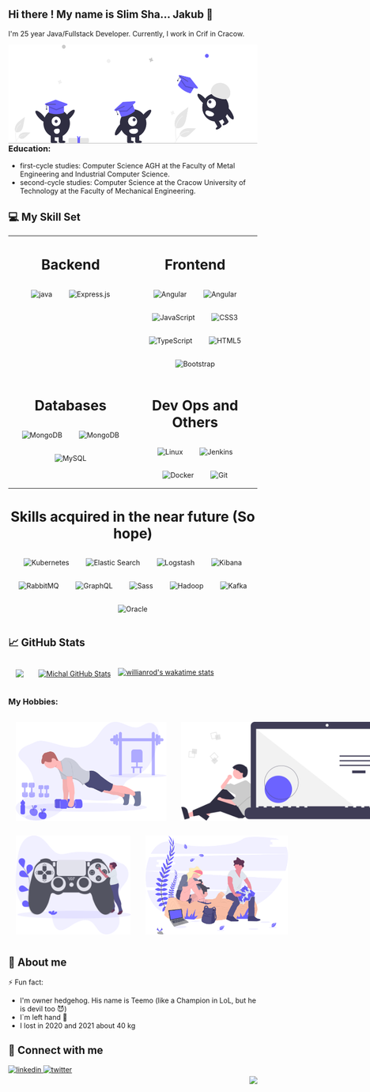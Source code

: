 <style>
#image {float: right;}
#margin15 {margin:15px}
#hobbyrow {display: flex;  justify-content: space-between;}
</style>

## Hi there ! My name is Slim Sha... Jakub 👋
I'm 25 year Java/Fullstack Developer. Currently, I work in Crif in Cracow.

  <img id="image" src="https://raw.githubusercontent.com/kolaczjakub2/kolaczjakub2/main/undraw_Graduation_re_gthn.svg" alt='Header' height="200"/>

### Education:
* first-cycle studies: Computer Science AGH at the Faculty of Metal Engineering and Industrial Computer Science. 
* second-cycle studies: Computer Science at the Cracow University of Technology at the Faculty of Mechanical Engineering.

## 💻 My Skill Set

<table>
    <tr>
        <td valign="top" width="50%">
            <h1 align='center'>Backend</h1>
            <div align="center">
                <img id="margin15" src="https://profilinator.rishav.dev/skills-assets/java-original-wordmark.svg"
                     alt="java"
                     height="100" width='100'/>
                <img id="margin15" src="https://profilinator.rishav.dev/skills-assets/springio-icon.svg"
                     alt="Express.js"
                     height="100" width='100'/>
            </div>
        </td>
        <td valign="top" width="50%">
            <h1 align='center'>Frontend</h1>
            <div align="center">
                <img id="margin15" src="https://profilinator.rishav.dev/skills-assets/angularjs-original.svg"
                     alt="Angular" height="100"/>
                <img id="margin15" src="https://camo.githubusercontent.com/9ba016dbbe60f7b2c2835b9e633f8db7e4176e2be102b3280c91884f37207e9a/68747470733a2f2f63646e2e6a7364656c6976722e6e65742f67682f616e67756c61722d6d6174657269616c2d657874656e73696f6e732f73656c6563742d69636f6e406d61737465722f6173736574732f616e67756c61722d6d6174657269616c2d657874656e73696f6e732d6c6f676f2e737667"
                     alt="Angular" height="100"/>
                <img id="margin15" src="https://profilinator.rishav.dev/skills-assets/javascript-original.svg"
                     alt="JavaScript" height="100"/>
                <img id="margin15" src="https://profilinator.rishav.dev/skills-assets/css3-original-wordmark.svg"
                     alt="CSS3" height="100"/>
                <img id="margin15" src="https://profilinator.rishav.dev/skills-assets/typescript-original.svg"
                     alt="TypeScript" height="100"/>
                <img id="margin15"
                     src="https://profilinator.rishav.dev/skills-assets/html5-original-wordmark.svg" alt="HTML5"
                     height="100"/>
                <img id="margin15" src="https://profilinator.rishav.dev/skills-assets/bootstrap-plain.svg"
                     alt="Bootstrap" height="100"/>
            </div>
        </td>
    </tr>
    <tr>
        <td valign="top" width="50%">
            <h1 align='center'> Databases </h1>
            <div align="center">
                <img id="margin15" src="https://profilinator.rishav.dev/skills-assets/mongodb-original-wordmark.svg" alt="MongoDB"
                     height="100" width='100'/>
                <img id="margin15" src="https://profilinator.rishav.dev/skills-assets/PostgreSQL-original-wordmark.svg" alt="MongoDB"
                     height="100" width='100'/>
                <img id="margin15"
                     src="https://profilinator.rishav.dev/skills-assets/mysql-original-wordmark.svg" alt="MySQL"
                     height="100"/>
            </div>
        </td>
        <td valign="top" width="50%">
            <h1 align="center"> Dev Ops and Others</h1>
            <div align="center">
            <img id="margin15" src="https://profilinator.rishav.dev/skills-assets/linux-original.svg" alt="Linux"
                 height="100"/>
            <img id="margin15" src="https://profilinator.rishav.dev/skills-assets/jenkins-icon.svg" alt="Jenkins"
                 height="100"/>
            <img id="margin15" src="https://profilinator.rishav.dev/skills-assets/docker-original-wordmark.svg"
                 alt="Docker" height="100"/>
            <img id="margin15" src="https://profilinator.rishav.dev/skills-assets/git-scm-icon.svg" alt="Git"
                 height="100"/>
            </div>
        </td>
    </tr>
</table>

<tr>
        <td valign="top" width="50%">
            <h1 align='center'>Skills acquired in the near future (So hope)</h1>
            <div align="center">
                <img id="margin15" src="https://profilinator.rishav.dev/skills-assets/kubernetes-icon.svg"
                     alt="Kubernetes" height="100"/>
                <img id="margin15" src="https://profilinator.rishav.dev/skills-assets/elasticsearch.png"
                     alt="Elastic Search" height="100"/>
                <img id="margin15" src="https://assets.zabbix.com/img/brands/logstash.svg" alt="Logstash"
                     height="120"/>
                <img id="margin15" src="https://profilinator.rishav.dev/skills-assets/kibana.png" alt="Kibana"
                     height="100"/>
                <img id="margin15" src="https://profilinator.rishav.dev/skills-assets/rabbitmq-icon.svg"
                     alt="RabbitMQ" height="100"/>
                <img id="margin15" src="https://profilinator.rishav.dev/skills-assets/graphql.png" alt="GraphQL"
                     height="100"/>
                <img id="margin15" src="https://profilinator.rishav.dev/skills-assets/sass-original.svg"
                     alt="Sass" height="100"/>
                <img id="margin15" src="https://profilinator.rishav.dev/skills-assets/apache_hadoop-icon.svg"
                     alt="Hadoop" height="100"/>
                <img id="margin15" src="https://profilinator.rishav.dev/skills-assets/apache_kafka-icon.svg"
                     alt="Kafka" height="100"/>
                <img id="margin15" src="https://profilinator.rishav.dev/skills-assets/oracle-original.svg"
                     alt="Oracle" height="100"/>
            </div>
        </td>
    </tr>

## 📈 GitHub Stats
<div style=" display: flex;">
<a id="margin15" href="https://github.com/kolaczjakub2/kolaczjakub2">
    <img align="center"
         src="https://github-readme-stats.vercel.app/api/top-langs/?username=kolaczjakub2&theme=algolia&hide=html"/>
</a>
<a id="margin15" href="https://github.com/kolaczjakub2/kolaczjakub2">
    <img align="center"
         src="https://github-readme-stats.vercel.app/api?username=kolaczjakub2&show_icons=true&theme=algolia"
         alt="Michal GitHub Stats"/>
</a>

[![willianrod's wakatime stats](https://github-readme-stats.vercel.app/api/wakatime?username=kolaczjakub2)](https://github.com/kolaczjakub2)
</div>

### My Hobbies:
<div id="hobbyrow">
<img id="margin15" src="https://raw.githubusercontent.com/kolaczjakub2/kolaczjakub2/main/header.svg" alt='Header' height="200"/>
<img id="margin15" src="https://raw.githubusercontent.com/kolaczjakub2/kolaczjakub2/main/undraw_Code_thinking_re_gka2.svg" alt='Header' height="200"/>
</div>
<div id="hobbyrow">
<img id="margin15" src="https://raw.githubusercontent.com/kolaczjakub2/kolaczjakub2/main/undraw_gaming_6oy3.svg" alt='Header' height="200"/>
<img id="margin15" src="https://raw.githubusercontent.com/kolaczjakub2/kolaczjakub2/main/undraw_trip_dv9f.svg" alt='Header' height="200"/>
</div>

## 🙈 About me
⚡ Fun fact:
* I'm owner hedgehog. His name is Teemo (like a Champion in LoL, but he is devil too 😈)
* I`m left hand 🤚
* I lost in 2020 and 2021 about 40 kg

## 🤙 Connect with me

<div>
    <a href="https://www.linkedin.com/in/jakub-kolacz/" target="_blank">
        <img src=https://img.shields.io/badge/linkedin-%231E77B5.svg?&style=for-the-badge&logo=linkedin&logoColor=white
             alt=linkedin style="margin-bottom: 5px;"/>
    </a>
    <a href="https://twitter.com/kolaczjakub2" target="_blank">
        <img src=https://img.shields.io/badge/twitter-%2300acee.svg?&style=for-the-badge&logo=twitter&logoColor=white
             alt=twitter style="margin-bottom: 5px;"/>
    </a>

</div>


<img src="https://komarev.com/ghpvc/?username=kolaczjakub2&&style=plastic" align="right"/>
